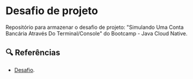 # Desafio de projeto 

Repositório para armazenar o desafio de projeto: "Simulando Uma Conta Bancária Através Do Terminal/Console" do Bootcamp - Java Cloud Native. 

## 🔍 Referências

- [Desafio](https://github.com/digitalinnovationone/trilha-java-basico/tree/main/desafios/sintaxe).
